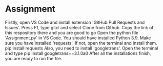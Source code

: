 # Assignment
Firstly, open VS Code and install extension 'GitHub Pull Requests and Issues'. 
Press F1, type gitcl and select Clone from Github. 
Copy the link of this respository there and you are good to go
Open the python file 'Assignment.py' in VS Code. You should have installed Python 3.9.
Make sure you have installed 'requests'. If not, open the terminal and install them. pip install requests
Also, you need to install 'googletrans'. Open the terminal and type pip install googletrans==3.1.0a0
After all the installations finish, you are ready to run the file.
